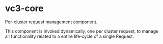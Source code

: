 # vc3-core
Per-cluster request management component.

This component is invoked dynamically, one per cluster request, to manage all functionality related to a entire life-cycle of a single Request. 

